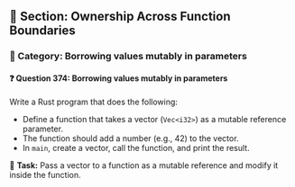 ## 📘 Section: Ownership Across Function Boundaries
### 🔹 Category: Borrowing values mutably in parameters
#### ❓ Question 374: Borrowing values mutably in parameters

Write a Rust program that does the following:

- Define a function that takes a vector (`Vec<i32>`) as a mutable reference parameter.
- The function should add a number (e.g., 42) to the vector.
- In `main`, create a vector, call the function, and print the result.

🔧 **Task:** Pass a vector to a function as a mutable reference and modify it inside the function.
